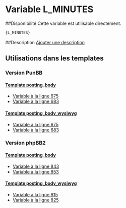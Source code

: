 # Variable L_MINUTES

##Disponibilité
Cette variable est utilisable directement.

```html
{L_MINUTES}
```

##Description
[Ajouter une description](https://fa-tvars.appspot.com/var/L_MINUTES)

## Utilisations dans les templates

### Version PunBB

#### [Template posting_body](punbb/posting_body.md#readme)
* [Variable &agrave; la ligne 675](../punbb/posting_body.tpl#L675)
* [Variable &agrave; la ligne 683](../punbb/posting_body.tpl#L683)

#### [Template posting_body_wysiwyg](punbb/posting_body_wysiwyg.md#readme)
* [Variable &agrave; la ligne 675](../punbb/posting_body_wysiwyg.tpl#L675)
* [Variable &agrave; la ligne 683](../punbb/posting_body_wysiwyg.tpl#L683)

### Version phpBB2

#### [Template posting_body](subsilver/posting_body.md#readme)
* [Variable &agrave; la ligne 843](../subsilver/posting_body.tpl#L843)
* [Variable &agrave; la ligne 853](../subsilver/posting_body.tpl#L853)

#### [Template posting_body_wysiwyg](subsilver/posting_body_wysiwyg.md#readme)
* [Variable &agrave; la ligne 815](../subsilver/posting_body_wysiwyg.tpl#L815)
* [Variable &agrave; la ligne 825](../subsilver/posting_body_wysiwyg.tpl#L825)